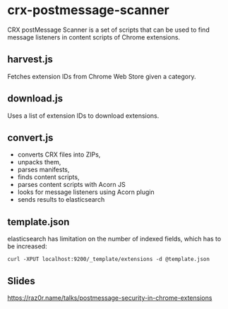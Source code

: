 # crx-postmessage-scanner

CRX postMessage Scanner is a set of scripts that can be used to find message listeners in content scripts of Chrome extensions.

## harvest.js

Fetches extension IDs from Chrome Web Store given a category.

## download.js

Uses a list of extension IDs to download extensions.

## convert.js 

- converts CRX files into ZIPs, 
- unpacks them, 
- parses manifests, 
- finds content scripts, 
- parses content scripts with Acorn JS
- looks for message listeners using Acorn plugin
- sends results to elasticsearch

## template.json

elasticsearch has limitation on the number of indexed fields, which has to be increased:

`curl -XPUT localhost:9200/_template/extensions -d @template.json`

## Slides

https://raz0r.name/talks/postmessage-security-in-chrome-extensions
